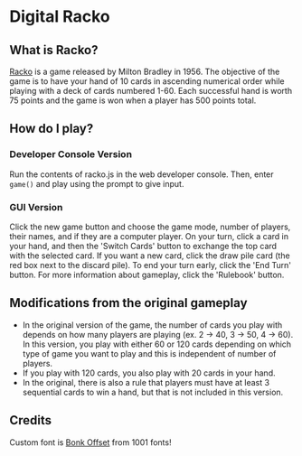 # Digital Racko
## What is Racko?
[Racko](https://en.wikipedia.org/wiki/Rack-O) is a game released by Milton Bradley in 1956. The objective of the game is to have your hand of 10 cards in ascending numerical order while playing with a deck of cards numbered 1-60. Each successful hand is worth 75 points and the game is won when a player has 500 points total.

## How do I play?
### Developer Console Version
Run the contents of racko.js in the web developer console. Then, enter `game()` and play using the prompt to give input.

### GUI Version
Click the new game button and choose the game mode, number of players, their names, and if they are a computer player. On your turn, click a card in your hand, and then the 'Switch
Cards' button to exchange the top card with the selected card. If you want a new card, click the draw pile card (the red box next to the discard pile). To end your turn early,
click the 'End Turn' button. For more information about gameplay, click the 'Rulebook' button.

## Modifications from the original gameplay
- In the original version of the game, the number of cards you play with depends on how many players are playing (ex. 2 -> 40, 3 -> 50, 4 -> 60). In this version, you play with either 60 or 120 cards depending on which type of game you want to play and this is independent of number of players.
- If you play with 120 cards, you also play with 20 cards in your hand.
- In the original, there is also a rule that players must have at least 3 sequential cards to win a hand, but that is not included in this version.

## Credits
Custom font is [Bonk Offset](https://www.1001fonts.com/bonk-font.html) from 1001 fonts!
